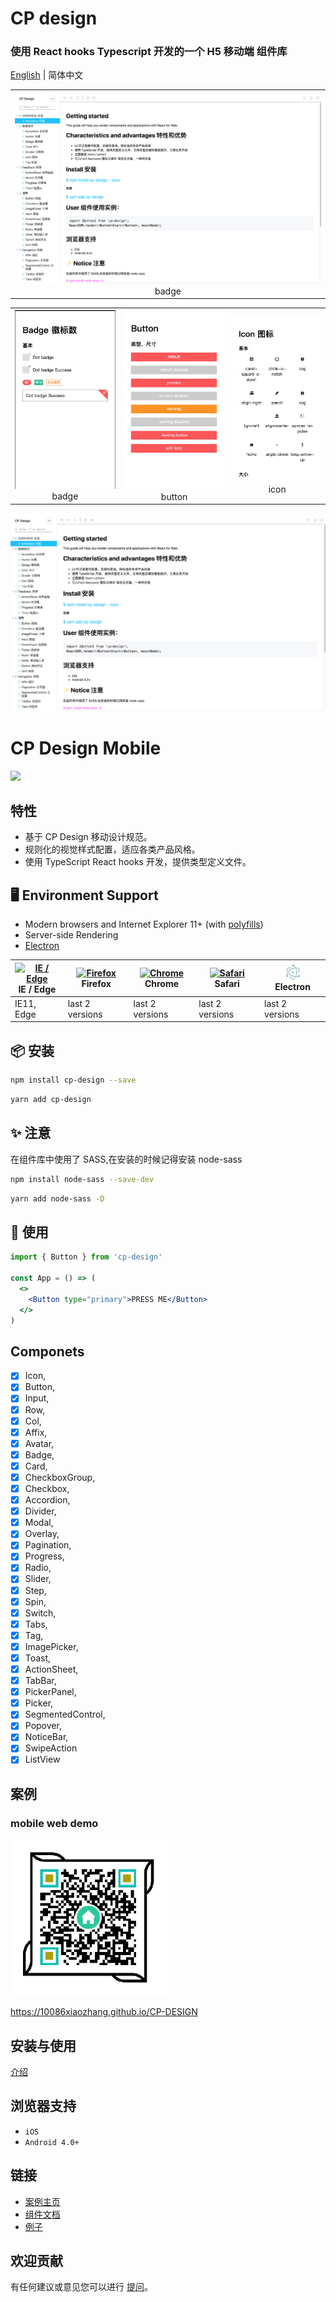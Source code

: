 # CP design

### 使用 React hooks Typescript 开发的一个 H5 移动端 组件库

[English](./README.md) | 简体中文

<p align="center">
  <table>
    <tr>
        <td ><center><img src="https://github.com/10086XIAOZHANG/blogImgAttr/blob/master/CP.png">badge </center></td>
    </tr>
</table>
</p>
<p align="center">
  <table>
    <tr>
        <td ><center><img src="https://github.com/10086XIAOZHANG/blogImgAttr/blob/master/cp-design-badge.jpg">badge </center></td>
        <td ><center><img src="https://github.com/10086XIAOZHANG/blogImgAttr/blob/master/cp-design-btn.jpg">button</center></td>
         <td ><center><img src="https://github.com/10086XIAOZHANG/blogImgAttr/blob/master/cp-design-icon.jpg">icon</center></td>
    </tr>

</table>
</p>

![项目截图](https://github.com/10086XIAOZHANG/blogImgAttr/blob/master/CP.png)

# CP Design Mobile

[![](https://img.shields.io/travis/ant-design/ant-design-mobile.svg?style=flat-square)](https://10086xiaozhang.github.io/CP-DESIGN)

## 特性

- 基于 CP Design 移动设计规范。
- 规则化的视觉样式配置，适应各类产品风格。
- 使用 TypeScript React hooks 开发，提供类型定义文件。

## 🖥 Environment Support

- Modern browsers and Internet Explorer 11+ (with [polyfills](https://ant.design/docs/react/getting-started#Compatibility))
- Server-side Rendering
- [Electron](https://www.electronjs.org/)

| [<img src="https://raw.githubusercontent.com/alrra/browser-logos/master/src/edge/edge_48x48.png" alt="IE / Edge" width="24px" height="24px" />](http://godban.github.io/browsers-support-badges/)<br>IE / Edge | [<img src="https://raw.githubusercontent.com/alrra/browser-logos/master/src/firefox/firefox_48x48.png" alt="Firefox" width="24px" height="24px" />](http://godban.github.io/browsers-support-badges/)<br>Firefox | [<img src="https://raw.githubusercontent.com/alrra/browser-logos/master/src/chrome/chrome_48x48.png" alt="Chrome" width="24px" height="24px" />](http://godban.github.io/browsers-support-badges/)<br>Chrome | [<img src="https://raw.githubusercontent.com/alrra/browser-logos/master/src/safari/safari_48x48.png" alt="Safari" width="24px" height="24px" />](http://godban.github.io/browsers-support-badges/)<br>Safari | [<img src="https://raw.githubusercontent.com/alrra/browser-logos/master/src/electron/electron_48x48.png" alt="Electron" width="24px" height="24px" />](http://godban.github.io/browsers-support-badges/)<br>Electron |
| -------------------------------------------------------------------------------------------------------------------------------------------------------------------------------------------------------------- | ---------------------------------------------------------------------------------------------------------------------------------------------------------------------------------------------------------------- | ------------------------------------------------------------------------------------------------------------------------------------------------------------------------------------------------------------ | ------------------------------------------------------------------------------------------------------------------------------------------------------------------------------------------------------------ | -------------------------------------------------------------------------------------------------------------------------------------------------------------------------------------------------------------------- |
| IE11, Edge                                                                                                                                                                                                     | last 2 versions                                                                                                                                                                                                  | last 2 versions                                                                                                                                                                                              | last 2 versions                                                                                                                                                                                              | last 2 versions                                                                                                                                                                                                      |

## 📦 安装

```bash
npm install cp-design --save
```

```bash
yarn add cp-design
```

## ✨ 注意

在组件库中使用了 SASS,在安装的时候记得安装 node-sass

```bash
npm install node-sass --save-dev
```

```bash
yarn add node-sass -D
```

## 🔨 使用

```jsx
import { Button } from 'cp-design'

const App = () => (
  <>
    <Button type="primary">PRESS ME</Button>
  </>
)
```

## Componets

- [x] Icon,
- [x] Button,
- [x] Input,
- [x] Row,
- [x] Col,
- [x] Affix,
- [x] Avatar,
- [x] Badge,
- [x] Card,
- [x] CheckboxGroup,
- [x] Checkbox,
- [x] Accordion,
- [x] Divider,
- [x] Modal,
- [x] Overlay,
- [x] Pagination,
- [x] Progress,
- [x] Radio,
- [x] Slider,
- [x] Step,
- [x] Spin,
- [x] Switch,
- [x] Tabs,
- [x] Tag,
- [x] ImagePicker,
- [x] Toast,
- [x] ActionSheet,
- [x] TabBar,
- [x] PickerPanel,
- [x] Picker,
- [x] SegmentedControl,
- [x] Popover,
- [x] NoticeBar,
- [x] SwipeAction
- [x] ListView

## 案例

### mobile web demo

<img width="250" src="https://github.com/10086XIAOZHANG/blogImgAttr/blob/master/1585658520.png" />

https://10086xiaozhang.github.io/CP-DESIGN

## 安装与使用

[介绍](https://10086xiaozhang.github.io/CP-DESIGN)

## 浏览器支持

- `iOS`
- `Android 4.0+`

## 链接

- [案例主页](https://10086xiaozhang.github.io/CP-DESIGN)
- [组件文档](https://10086xiaozhang.github.io/CP-DESIGN)
- [例子](https://10086xiaozhang.github.io/CP-DESIGN)

## 欢迎贡献

有任何建议或意见您可以进行 [提问](https://github.com/10086XIAOZHANG/CP-DESIGN/issues)。
